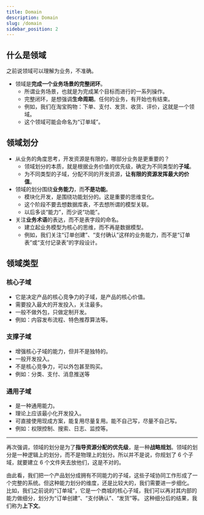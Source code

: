 ```yaml
---
title: Domain
description: Domain
slug: /domain
sidebar_position: 2
---
```


## 什么是领域

之前说领域可以理解为业务，不准确。

- 领域是**完成一个业务场景的完整闭环**。
  - 所谓业务场景，也就是为完成某个目标而进行的一系列操作。
  - 完整闭环，是想强调**生命周期**。任何的业务，有开始也有结束。
  - 例如，我们在淘宝购物：下单、支付、发货、收货、评价，这就是一个领域。
  - 这个领域可能会命名为“订单域”。

## 领域划分

- 从业务的角度思考，开发资源是有限的，哪部分业务是更重要的？
  - 领域划分的本质，就是根据业务价值的优先级，确定为不同类型的**子域**。
  - 为不同类型的子域，分配不同的开发资源，**让有限的资源发挥最大的价值**。
- 领域的划分围绕**业务能力**，而**不是功能**。
  - 模块化开发，是围绕功能划分的。这是重要的思维变化。
  - 这个阶段不要去想数据库表，不去想所谓的模型关联。
  - 以后多谈“能力”，而少说“功能”。
- 关注**业务术语**的表达，而不是表字段的命名。
  - 建立起业务模型为核心的思维，而不再是数据模型。
  - 例如，我们关注“订单创建”、“支付确认”这样的业务能力，而不是“订单表”或“支付记录表”的字段设计。

## 领域类型

### 核心子域

- 它是决定产品的核心竞争力的子域，是产品的核心价值。
- 需要投入最大的开发投入，关注最多。
- 一般不做外包，只做定制开发。
- 例如：内容发布流程、特色推荐算法等。

### 支撑子域

- 增强核心子域的能力，但并不是独特的。
- 一般开发投入。
- 不是核心竞争力，可以外包甚至购买。
- 例如：分类、支付、消息推送等

### 通用子域

- 是一种通用能力。
- 理论上应该最小化开发投入。
- 可直接使用现成方案，能复用尽量复用。能不自己写，尽量不自己写。
- 例如：权限控制、搜索、日志、监控等。

---

再次强调，领域的划分是为了**指导资源分配的优先级**，是一种**战略规划**。领域的划分是一种逻辑上的划分，而不是物理上的划分。所以并不是说，你规划了 6 个子域，就要建立 6 个文件夹去放他们，这是不对的。

由此看，我们把一个产品划分成拥有不同能力的子域，这些子域协同工作形成了一个完整的系统。但这种能力划分的维度，还是比较大的，我们需要进一步细化。
比如，我们之前说的“订单域”，它是一个商城的核心子域，我们可以再对其内部的能力做细分，划分为“订单创建”、“支付确认”、“发货”等。
这种细分后的结果，我们称为**上下文**。
